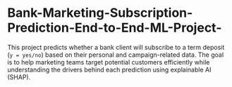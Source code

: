# Bank-Marketing-Subscription-Prediction-End-to-End-ML-Project-
This project predicts whether a bank client will subscribe to a term deposit (`y = yes/no`) based on their personal and campaign-related data.   The goal is to help marketing teams target potential customers efficiently while understanding the drivers behind each prediction using explainable AI (SHAP).
